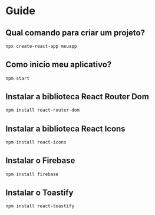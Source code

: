 # Guide

## Qual comando para criar um projeto?

```bash
npx create-react-app meuapp
```

## Como inicio meu aplicativo?

```bash
npm start
```

## Instalar a biblioteca React Router Dom

```bash
npm install react-router-dom
```

## Instalar a biblioteca React Icons

```bash
npm install react-icons
```

## Instalar o Firebase

```bash
npm install firebase
```

## Instalar o Toastify

```bash
npm install react-toastify
```

